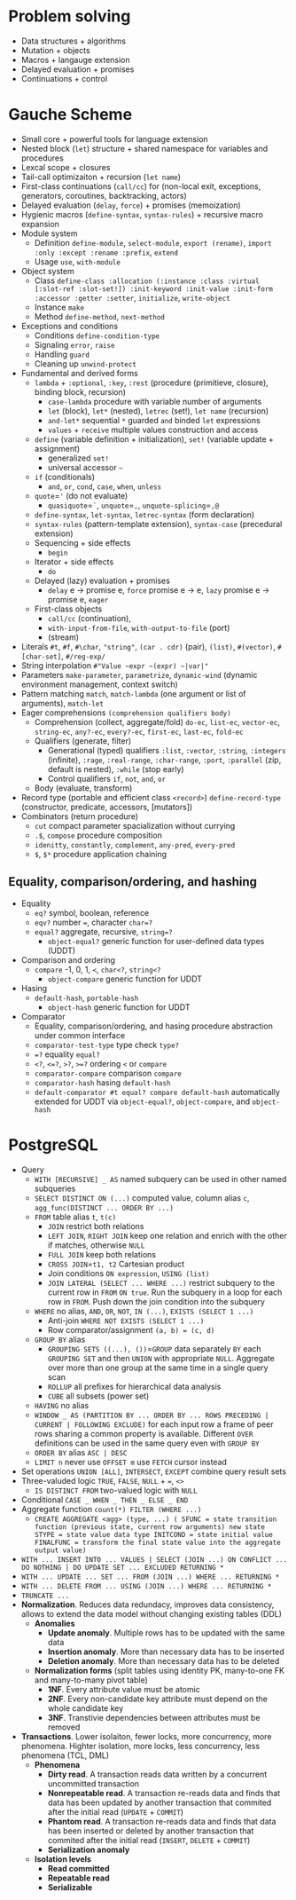# Problem solving

- Data structures + algorithms
- Mutation + objects
- Macros + langauge extension
- Delayed evaluation + promises
- Continuations + control

# Gauche Scheme

- Small core + powerful tools for language extension
- Nested block (`let`) structure + shared namespace for variables and procedures
- Lexcal scope + closures
- Tail-call optimizaiton + recursion (`let name`)
- First-class continuations (`call/cc`) for (non-local exit, exceptions, generators,
  coroutines, backtracking, actors)
- Delayed evaluation (`delay`, `force`) + promises (memoization)
- Hygienic macros (`define-syntax`, `syntax-rules`) + recursive macro expansion
- Module system
  - Definition `define-module`, `select-module`, `export (rename)`,
    `import :only :except :rename :prefix`, `extend`
  - Usage `use`, `with-module`
- Object system
  - Class `define-class :allocation (:instance :class :virtual [:slot-ref :slot-set!])
    :init-keyword :init-value :init-form :accessor :getter :setter`, `initialize`,
    `write-object`
  - Instance `make`
  - Method `define-method`, `next-method`
- Exceptions and conditions
  - Conditions `define-condition-type`
  - Signaling `error`, `raise`
  - Handling `guard`
  - Cleaning up `unwind-protect`
- Fundamental and derived forms
  - `lambda` + `:optional`, `:key`, `:rest` (procedure (primitieve, closure), binding
    block, recursion)
    - `case-lambda` procedure with variable number of arguments
    - `let` (block), `let*` (nested), `letrec` (set!), `let name` (recursion)
    - `and-let*` sequential `*` guarded `and` binded `let` expressions
    - `values` + `receive` multiple values construction and access
  - `define` (variable definition + initialization), `set!` (variable update +
    assignment)
    - generalized `set!`
    - universal accessor `~`
  - `if` (conditionals)
    - `and`, `or`, `cond`, `case`, `when`, `unless`
  - `quote`=`'` (do not evaluate)
    - `quasiquote`=`` ` ``, `unquote`=`,`, `unquote-splicing`=`,@`
  - `define-syntax`, `let-syntax`, `letrec-syntax` (form declaration)
  - `syntax-rules` (pattern-template extension), `syntax-case` (precedural extension)
  - Sequencing + side effects
    - `begin`
  - Iterator + side effects
    - `do`
  - Delayed (lazy) evaluation + promises
    - `delay` e -> promise e, `force` promise e -> e, `lazy` promise e -> promise e,
      `eager`
  - First-class objects
    - `call/cc` (continuation),
    - `with-input-from-file`, `with-output-to-file` (port)
    - (stream)
- Literals `#t`, `#f`, `#\char`, `"string"`, `(car . cdr)` (pair), `(list)`,
  `#(vector)`, `#[char-set]`, `#/reg-exp/`
- String interpolation `#"Value ~expr ~(expr) ~|var|"`
- Parameters `make-parameter`, `parametrize`, `dynamic-wind` (dynamic environment
  management, context switch)
- Pattern matching `match`, `match-lambda` (one argument or list of arguments),
  `match-let`
- Eager comprehensions `(comprehension qualifiers body)`
  - Comprehension (collect, aggregate/fold) `do-ec`, `list-ec`, `vector-ec`,
    `string-ec`, `any?-ec`, `every?-ec`, `first-ec`, `last-ec`, `fold-ec`
  - Qualifiers (generate, filter)
    - Generational (typed) qualifiers `:list`, `:vector`, `:string`, `:integers`
      (infinite), `:rage`, `:real-range`, `:char-range`, `:port`, `:parallel` (zip,
      default is nested), `:while` (stop early)
    - Control qualifiers `if`, `not`, `and`, `or`
  - Body (evaluate, transform)
- Record type (portable and efficient class `<record>`) `define-record-type`
  (constructor, predicate, accessors, [mutators])
- Combinators (return procedure)
  - `cut` compact parameter spacialization without currying
  - `.$`, `compose` procedure composition
  - `idenitty`, `constantly`, `complement`, `any-pred`, `every-pred`
  - `$`, `$*` procedure application chaining

## Equality, comparison/ordering, and hashing

- Equality
  - `eq?` symbol, boolean, reference
  - `eqv?` number `=`, character `char=?`
  - `equal?` aggregate, recursive, `string=?`
    - `object-equal?` generic function for user-defined data types (UDDT)
- Comparison and ordering
  - `compare` -1, 0, 1, `<`, `char<?`, `string<?`
    - `object-compare` generic function for UDDT
- Hasing
  - `default-hash`, `portable-hash`
    - `object-hash` generic function for UDDT
- Comparator
  - Equality, comparison/ordering, and hasing procedure abstraction under common
    interface
  - `comparator-test-type` type check `type?`
  - `=?` equality `equal?`
  - `<?`, `<=?`, `>?`, `>=?` ordering `<` or `compare`
  - `comparator-compare` comparison `compare`
  - `comparator-hash` hasing `default-hash`
  - `default-comparator #t equal? compare default-hash` automatically extended for UDDT
    via `object-equal?`, `object-compare`, and `object-hash`

# PostgreSQL

- Query
  - `WITH [RECURSIVE] _ AS` named subquery can be used in other named subqueries
  - `SELECT DISTINCT ON (...)` computed value, column alias `c`, `agg_func(DISTINCT
    ... ORDER BY ...)`
  - `FROM` table alias `t`, `t(c)`
    - `JOIN` restrict both relations
    - `LEFT JOIN`, `RIGHT JOIN` keep one relation and enrich with the other if
      matches, otherwise `NULL`
    - `FULL JOIN` keep both relations
    - `CROSS JOIN`=`t1, t2` Cartesian product
    - Join conditions `ON expression`, `USING (list)`
    - `JOIN LATERAL (SELECT ... WHERE ...)` restrict subquery to the current row in
      `FROM` `ON true`. Run the subquery in a loop for each row in `FROM`. Push down
      the join condition into the subquery
  - `WHERE` no alias, `AND`, `OR`, `NOT`, `IN (...)`, `EXISTS (SELECT 1 ...)`
    - Anti-join `WHERE NOT EXISTS (SELECT 1 ...)`
    - Row comparator/assignment `(a, b) = (c, d)`
  - `GROUP BY` alias
    - `GROUPING SETS ((...), ())`=`GROUP` data separately `BY` each `GROUPING SET` and
      then `UNION` with appropriate `NULL`. Aggregate over more than one group at the
      same time in a single query scan
    - `ROLLUP` all prefixes for hierarchical data analysis
    - `CUBE` all subsets (power set)
  - `HAVING` no alias
  - `WINDOW _ AS (PARTITION BY ... ORDER BY ... ROWS PRECEDING | CURRENT | FOLLOWING
    EXCLUDE)` for each input row a frame of peer rows sharing a common property is
    available. Different `OVER` definitions can be used in the same query even with
    `GROUP BY`
  - `ORDER BY` alias `ASC | DESC`
  - `LIMIT n` never use `OFFSET m` use `FETCH` cursor instead
- Set operations `UNION [ALL]`, `INTERSECT`, `EXCEPT` combine query result sets
- Three-valuded logic `TRUE`, `FALSE`, `NULL` + `=`, `<>`
  - `IS DISTINCT FROM` two-valued logic with `NULL`
- Conditional `CASE _ WHEN _ THEN _ ELSE _ END`
- Aggregate function `count(*) FILTER (WHERE ...)`
  - `CREATE AGGREGATE <agg> (type, ...) (
       SFUNC = state transition function (previous state, current row arguments) new state
       STYPE = state value data type
       INITCOND = state initial value
       FINALFUNC = transform the final state value into the aggregate output value)`
- `WITH ... INSERT INTO ... VALUES | SELECT (JOIN ...) ON CONFLICT ... DO NOTHING | DO
  UPDATE SET ... EXCLUDED RETURNING *`
- `WITH ... UPDATE ... SET ... FROM (JOIN ...) WHERE ... RETURNING *`
- `WITH ... DELETE FROM ... USING (JOIN ...) WHERE ... RETURNING *`
- `TRUNCATE ...`
- **Normalization**. Reduces data redundacy, improves data consistency, allows to extend
  the data model without changing existing tables (DDL)
  - **Anomalies**
    - **Update anomaly**. Multiple rows has to be updated with the same data
    - **Insertion anomaly**. More than necessary data has to be inserted
    - **Deletion anomaly**. More than necessary data has to be deleted
  - **Normalization forms** (split tables using identity PK, many-to-one FK and
    many-to-many pivot table)
    - **1NF**. Every attribute value must be atomic
    - **2NF**. Every non-candidate key attribute must depend on the whole candidate key
    - **3NF**. Transtivie dependencies between attributes must be removed
- **Transactions**. Lower isolaiton, fewer locks, more concurrency, more
  phenomena. Highter isolation, more locks, less concurrency, less phenomena (TCL, DML)
  - **Phenomena**
    - **Dirty read**. A transaction reads data written by a concurrent uncommitted
      transaction
    - **Nonrepeatable read**. A transaction re-reads data and finds that data has been
      updated by another transaction that commited after the initial read (`UPDATE` +
      `COMMIT`)
    - **Phantom read**. A transaction re-reads data and finds that data has been
      inserted or deleted by another transaction that commited after the initial read
      (`INSERT`, `DELETE` + `COMMIT`)
    - **Serialization anomaly**
  - **Isolation levels**
    - **Read committed**
    - **Repeatable read**
    - **Serializable**
